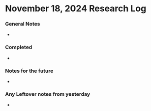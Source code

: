 # November 18, 2024 Research Log
### General Notes
* 

### Completed
* 

### Notes for the future
* 

### Any Leftover notes from yesterday
* 
